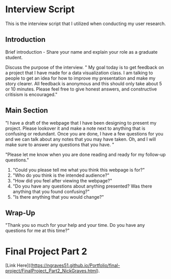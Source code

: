 # Interview Script

This is the interview script that I utilized when conducting my user research.

## Introduction

Brief introduction - Share your name and explain your role as a graduate student.

Discuss the purpose of the interview. " My goal today is to get feedback on a project that I have made for a data visualization class. I am talking to people to get an idea for how to improve my presentation and make my story clearer. All feedback is anonymous and this should only take about 5 or 10 minutes. Please feel free to give honest answers, and constructive critisism is encouraged."

## Main Section

"I have a draft of the webpage that I have been designing to present my project. Please lookover it and make a note next to anything that is confusing or redundant. Once you are done, I have a few questions for you and we can talk about any notes that you may have taken. Oh, and I will make sure to answer any questions that you have. "

"Please let me know when you are done reading and ready for my follow-up questions."

1.  "Could you please tell me what you think this webpage is for?"
2.  "Who do you think is the intended audience?"
3.  "How did you feel after viewing the webpage?"
4.  "Do you have any questions about anything presented? Was there anything that you found confusing?"
5.  "Is there anything that you would change?"


## Wrap-Up

"Thank you so much for your help and your time. Do you have any questions for me at this time?"
 
   
  
   
   
          
          
# Final Project Part 2
[Link Here]((https://ngraves51.github.io/Portfolio/final-project/FinalProject_Part2_NickGraves.html).


